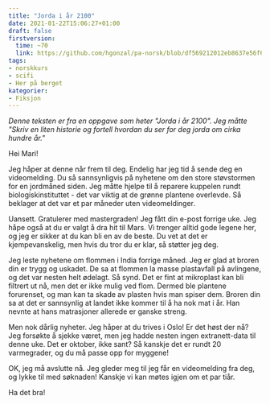 ```yaml
---
title: "Jorda i år 2100"
date: 2021-01-22T15:06:27+01:00
draft: false
firstversion:
  time: ~70
  link: https://github.com/hgonzal/pa-norsk/blob/df569212012eb8637e56f6da607036ea1ed3a1fa/content/post/jorda-i-ar-2100.md
tags:
- norskkurs
- scifi
- Her på berget
kategorier:
- Fiksjon
---
```


*Denne teksten er fra en oppgave som heter "Jorda i år 2100". Jeg måtte "Skriv en liten historie og fortell hvordan du ser for deg jorda om cirka hundre år."*


Hei Mari! 

Jeg håper at denne når frem til deg. Endelig har jeg tid å sende deg en videomelding. Du så sannsynligvis på nyhetene om den store støvstormen for en jordmåned siden. Jeg måtte hjelpe til å reparere kuppelen rundt biologiskinstituttet - det var viktig at de grønne plantene overlevde. Så beklager at det var et par måneder uten videomeldinger.

<!--more-->
Uansett. Gratulerer med mastergraden! Jeg fått din e-post forrige uke. Jeg håpe også at du er valgt å dra hit til Mars. Vi trenger alltid gode legene her, og jeg er sikker at du kan bli en av de beste. Du vet at det er kjempevanskelig, men hvis du tror du er klar, så støtter jeg deg.

Jeg leste nyhetene om flommen i India forrige måned. Jeg er glad at broren din er trygg og uskadet. De sa at flommen la masse plastavfall på avlingene, og det var nesten helt ødelagt. Så synd. Det er fint at mikroplast kan bli filtrert ut nå, men det er ikke mulig ved flom. Dermed ble plantene forurenset, og man kan ta skade av plasten hvis man spiser dem. Broren din sa at det er sannsynlig at landet ikke kommer til å ha nok mat i år. Han nevnte at hans matrasjoner allerede er ganske streng.

Men nok dårlig nyheter. Jeg håper at du trives i Oslo! Er det høst der nå? Jeg forsøkte å sjekke været, men jeg hadde nesten ingen extranett-data til denne uke. Det er oktober, ikke sant? Så kanskje det er rundt 20 varmegrader, og du må passe opp for myggene!

OK, jeg må avslutte nå. Jeg gleder meg til jeg får en videomelding fra deg, og lykke til med søknaden! Kanskje vi kan møtes igjen om et par tiår.

Ha det bra!
